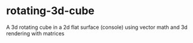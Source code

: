 # rotating-3d-cube
A 3d rotating cube  in a 2d flat surface (console) using vector math and 3d rendering with matrices
